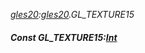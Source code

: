_[gles20](../../modules/gles20/gles20-module.md):[gles20](../../modules/gles20/gles20-module.md).GL\_TEXTURE15_
##### Const GL\_TEXTURE15:[Int](../../modules/wonkey/wonkey-types-int.md)
